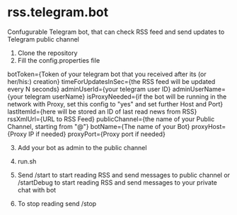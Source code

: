 # rss.telegram.bot

Confugurable Telegram bot, that can check RSS feed and send updates to Telegram public channel

1. Clone the repository
2. Fill the config.properties file

botToken={Token of your telegram bot that you received after its (or her/his:) creation}
timeForUpdatesInSec={the RSS feed will be updated every N seconds}
adminUserId={your telegram user ID}
adminUserName={your telegram userName}
isProxyNeeded={if the bot will be running in the network with Proxy, set this config to "yes" and set further Host and Port}
lastItemId={here will be stored an ID of last read news from RSS}
rssXmlUrl={URL to RSS Feed}
publicChannel={the name of your Public Channel, starting from "@"}
botName={The name of your Bot}
proxyHost={Proxy IP if needed}
proxyPort={Proxy port if needed}

3. Add your bot as admin to the public channel
4. run.sh
5. Send /start to start reading RSS and send messages to public channel
or /startDebug to start reading RSS and send messages to your private chat with bot

6. To stop reading send /stop
